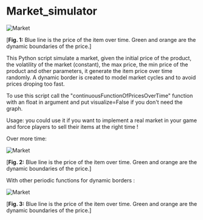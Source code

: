 # Market_simulator

![Market](https://github.com/Multielio/Market_simulator/blob/master/example.png)

[**Fig. 1:** Blue line is the price of the item over time. Green and orange are the dynamic boundaries of the price.]



  This Python script simulate a market, given the initial price of the product, the volatility of the market (constant), the max price,     the min price of the product and other parameters, it generate the item price over time randomly.
  A dynamic border is created to model market cycles and to avoid prices droping too fast.

  
  To use this script call the "continuousFunctionOfPricesOverTime" function with an float in argument and put visualize=False if you don't   need the graph.

  Usage: you could use it if you want to implement a real market in your game and force players to sell their items at the right time !



Over more time:

![Market](https://github.com/Multielio/Market_simulator/blob/master/example2.png)

[**Fig. 2:** Blue line is the price of the item over time. Green and orange are the dynamic boundaries of the price.]


With other periodic functions for dynamic borders :

![Market](https://github.com/Multielio/Market_simulator/blob/master/example3.png)

[**Fig. 3:** Blue line is the price of the item over time. Green and orange are the dynamic boundaries of the price.]
